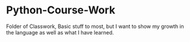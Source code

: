 # Python-Course-Work
Folder of Classwork, Basic stuff to most, but I want to show my growth in the language as well as what I have learned.
